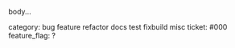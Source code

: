 <!-- 🎉🚀 Thanks for submitting a PR!
📐 Format this PR template as follows:
   - 1️⃣ PR title format (above): `package[/subpackage]: concise overview`
   - 2️⃣ PR body: Replace 'body...' with detailed description of the change.
   - 3️⃣ category: Pick one, delete the rest.
   - 4️⃣ ticket: Replace #000 with link to a GitHub issue (or 'none' if PR is trivial).
   - 5️⃣ feature_flag: Feature as per `app/featureset/featureset.go` (or delete completely if not applicable).
🧑‍🎓 Please review our contribution guide https://github.com/ObolNetwork/lido-dv-exit/blob/main/docs/contributing.md
   - 📜 Sign the Contributor License Agreement (CLA) when prompted.
   - 🌱 Starting with an issue, outlining the problem and proposed solution, is highly encouraged.
   - 🐘🐁 We do trunk based development; small PRs on stable main branch.
   - 🧪 Unit tests FTW!
💀 Delete these instructions
-->
body...

category: bug feature refactor docs test fixbuild misc
ticket: #000
feature_flag: ?
